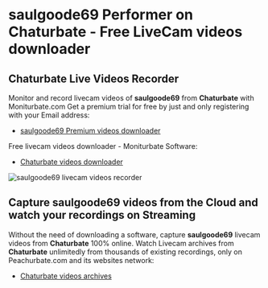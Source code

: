 # saulgoode69 Performer on Chaturbate - Free LiveCam videos downloader

## Chaturbate Live Videos Recorder

Monitor and record livecam videos of **saulgoode69** from **Chaturbate** with Moniturbate.com
Get a premium trial for free by just and only registering with your Email address:
* [saulgoode69 Premium videos downloader](https://moniturbate.com/request-demo-licence-key.html)

Free livecam videos downloader - Moniturbate Software:
* [Chaturbate videos downloader](https://moniturbate.com/moniturbate-download-software.html)

![saulgoode69 livecam videos recorder](https://peachurnet.com/templates/moniturbate-software.png)


## Capture saulgoode69 videos from the Cloud and watch your recordings on Streaming

Without the need of downloading a software, capture **saulgoode69** livecam videos from **Chaturbate** 100% online.
Watch Livecam archives from **Chaturbate** unlimitedly from thousands of existing recordings, only on Peachurbate.com and its websites network:
* [Chaturbate videos archives](https://peachurnet.com/)
